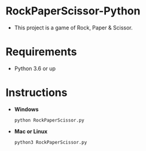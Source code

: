 # RockPaperScissor-Python
- This project is a game of Rock, Paper &amp; Scissor.

# Requirements
- Python 3.6 or up

# Instructions
- **Windows**
  ```
  python RockPaperScissor.py
  ```
- **Mac or Linux**
  ```
  python3 RockPaperScissor.py
  ```
